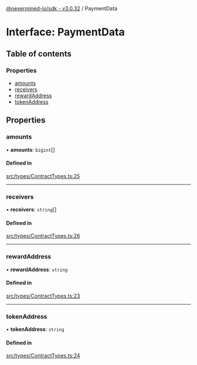 [@nevermined-io/sdk - v3.0.32](../code-reference.md) / PaymentData

# Interface: PaymentData

## Table of contents

### Properties

- [amounts](PaymentData.md#amounts)
- [receivers](PaymentData.md#receivers)
- [rewardAddress](PaymentData.md#rewardaddress)
- [tokenAddress](PaymentData.md#tokenaddress)

## Properties

### amounts

• **amounts**: `bigint`[]

#### Defined in

[src/types/ContractTypes.ts:25](https://github.com/nevermined-io/sdk-js/blob/aebb2d7041e6f22aa25122a9a516bc8a7030d8ab/src/types/ContractTypes.ts#L25)

---

### receivers

• **receivers**: `string`[]

#### Defined in

[src/types/ContractTypes.ts:26](https://github.com/nevermined-io/sdk-js/blob/aebb2d7041e6f22aa25122a9a516bc8a7030d8ab/src/types/ContractTypes.ts#L26)

---

### rewardAddress

• **rewardAddress**: `string`

#### Defined in

[src/types/ContractTypes.ts:23](https://github.com/nevermined-io/sdk-js/blob/aebb2d7041e6f22aa25122a9a516bc8a7030d8ab/src/types/ContractTypes.ts#L23)

---

### tokenAddress

• **tokenAddress**: `string`

#### Defined in

[src/types/ContractTypes.ts:24](https://github.com/nevermined-io/sdk-js/blob/aebb2d7041e6f22aa25122a9a516bc8a7030d8ab/src/types/ContractTypes.ts#L24)
